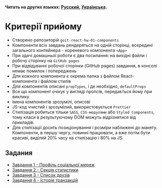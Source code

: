 **Читать на других языках: [Русский](README.md), [Українська](README.ua.md).**

# Критерії прийому

- Створено репозиторій `goit-react-hw-01-components`
- Компоненти всіх завдань рендеряться на одній сторінці, всередині загального
  контейнера - кореневого компонента `<App>`
- При здачі домашньої роботи є два посилання: на вихідні файли і робочу сторінку
  на `GitHub pages`
- При відвідуванні робочої сторінки (GitHub pages) завдання, в консолі немає
  помилок і попереджень
- Для кожного компонента є окрема папка з файлом React-компонента і файлом
  стилів
- Для компонентів описані `propTypes`, і де необхідно, `defaultProps`
- Все що компонент очікує у вигляді пропсів, передається йому при виклику
- Імена компонентів зрозумілі, описові
- JS-код ччистий і зрозумілий, використовується `Prettier`
- Стилізація робиться тільки `SASS`, `CSS-модулями` або `Styled Components`,
  тому класи в результуючому DOM можуть відрізнятися від прикладів.
- Для стилізації досить позиціонування і розміри наближені до макету.
  Компоненти, в першу чергу, повинні працювати, а вже потім бути красиві,
  виділяй 20% часу на стилізацію і 80% на JS.

## Задания

- [Завдання 1 - Профіль соціальної мереж](./social-profile/README.ua.md)
- [Завдання 2 - Секція статистики](./statistics/)
- [Завдання 3 - Список друзів](./friend-list/)
- [Завдання 4 - Історія транзакцій](./transaction-history/)
